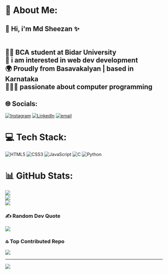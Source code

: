 # 💫 About Me:
##  👋 Hi,  i'm Md Sheezan ✨<br><br><br> ✍🏻️ BCA student at Bidar University<br>👀 i am interested in web dev development  <br>🌍 Proudly from Basavakalyan | based in Karnataka<br>👨🏻‍💻 passionate about computer programming


## 🌐 Socials:
[![Instagram](https://img.shields.io/badge/Instagram-%23E4405F.svg?logo=Instagram&logoColor=white)](https://instagram.com/mdsheezan_04) [![LinkedIn](https://img.shields.io/badge/LinkedIn-%230077B5.svg?logo=linkedin&logoColor=white)](https://linkedin.com/in/Md-Sheezan) [![email](https://img.shields.io/badge/Email-D14836?logo=gmail&logoColor=white)](mailto:shizans35@gmail.com) 

# 💻 Tech Stack:
![HTML5](https://img.shields.io/badge/html5-%23E34F26.svg?style=for-the-badge&logo=html5&logoColor=white) ![CSS3](https://img.shields.io/badge/css3-%231572B6.svg?style=for-the-badge&logo=css3&logoColor=white) ![JavaScript](https://img.shields.io/badge/javascript-%23323330.svg?style=for-the-badge&logo=javascript&logoColor=%23F7DF1E) ![C](https://img.shields.io/badge/c-%2300599C.svg?style=for-the-badge&logo=c&logoColor=white) ![Python](https://img.shields.io/badge/python-3670A0?style=for-the-badge&logo=python&logoColor=ffdd54)
# 📊 GitHub Stats:
![](https://github-readme-stats.vercel.app/api?username=Mdsheezan04&theme=dark&hide_border=false&include_all_commits=true&count_private=true)<br/>
![](https://nirzak-streak-stats.vercel.app/?user=Mdsheezan04&theme=dark&hide_border=false)<br/>
![](https://github-readme-stats.vercel.app/api/top-langs/?username=Mdsheezan04&theme=dark&hide_border=false&include_all_commits=true&count_private=true&layout=compact)

### ✍️ Random Dev Quote
![](https://quotes-github-readme.vercel.app/api?type=horizontal&theme=radical)

### 🔝 Top Contributed Repo
![](https://github-contributor-stats.vercel.app/api?username=Mdsheezan04&limit=5&theme=dark&combine_all_yearly_contributions=true)

---
[![](https://visitcount.itsvg.in/api?id=Mdsheezan04&icon=0&color=0)](https://visitcount.itsvg.in)

<!-- Proudly created with GPRM ( https://gprm.itsvg.in ) -->
